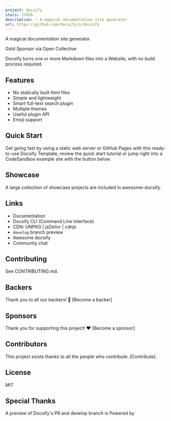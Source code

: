 ```yaml
---
project: docsify
stars: 27856
description: 🃏 A magical documentation site generator.
url: https://github.com/docsifyjs/docsify
---
```


A magical documentation site generator.

Gold Sponsor via Open Collective

Docsify turns one or more Markdown files into a Website, with no build process required.

Features
--------

-   No statically built html files
-   Simple and lightweight
-   Smart full-text search plugin
-   Multiple themes
-   Useful plugin API
-   Emoji support

Quick Start
-----------

Get going fast by using a static web server or GitHub Pages with this ready-to-use Docsify Template, review the quick start tutorial or jump right into a CodeSandbox example site with the button below.

Showcase
--------

A large collection of showcase projects are included in awesome-docsify.

Links
-----

-   Documentation
-   Docsify CLI (Command Line Interface)
-   CDN: UNPKG | jsDelivr | cdnjs
-   `develop` branch preview
-   Awesome docsify
-   Community chat

Contributing
------------

See CONTRIBUTING.md.

Backers
-------

Thank you to all our backers! 🙏 \[Become a backer\]

Sponsors
--------

Thank you for supporting this project! ❤️ \[Become a sponsor\]

Contributors
------------

This project exists thanks to all the people who contribute. \[Contribute\].

License
-------

MIT

Special Thanks
--------------

A preview of Docsify's PR and develop branch is Powered by
